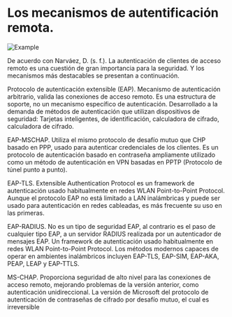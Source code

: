 # Los mecanismos de autentificación remota.

![Example](https://github.com/MariaDelCarmenHernandezDiaz/Recursos-Test/blob/main/Practicas/20160615060659_doble-factor.png?raw=true "Example")

De acuerdo con Narváez, D. (s. f.). La autenticación de clientes de acceso remoto es una cuestión de gran importancia para la seguridad. Y los mecanismos más destacables se presentan a continuación.

Protocolo de autenticación extensible (EAP). Mecanismo de autenticación arbitrario, valida las conexiones de acceso remoto. Es una estructura de soporte, no un mecanismo específico de autenticación. Desarrollado a la demanda de métodos de autenticación que utilizan dispositivos de seguridad: Tarjetas inteligentes, de identificación, calculadora de cifrado, calculadora de cifrado.

EAP-MSCHAP. Utiliza el mismo protocolo de desafío mutuo que CHP basado en PPP, usado para autenticar credenciales de los clientes. Es un protocolo de autenticación basado en contraseña ampliamente utilizado como un método de autenticación en VPN basadas en PPTP (Protocolo de túnel punto a punto).

EAP-TLS. ​Extensible Authentication Protocol es un framework de autenticación usado habitualmente en redes WLAN Point-to-Point Protocol. Aunque el protocolo EAP no está limitado a LAN inalámbricas y puede ser usado para autenticación en redes cableadas, es más frecuente su uso en las primeras. 

EAP-RADIUS. No es un tipo de seguridad EAP, al contrario es el paso de cualquier tipo EAP, a un servidor RADIUS realizada por un autenticador de mensajes EAP. Un framework de autenticación usado habitualmente en redes WLAN Point-to-Point Protocol. Los métodos modernos capaces de operar en ambientes inalámbricos incluyen EAP-TLS, EAP-SIM, EAP-AKA, PEAP, LEAP y EAP-TTLS.

MS-CHAP. Proporciona seguridad de alto nivel para las conexiones de acceso remoto, mejorando problemas de la versión anterior, como autenticación unidireccional. La versión de Microsoft del protocolo de autenticación de contraseñas de cifrado por desafío mutuo, el cual es irreversible
